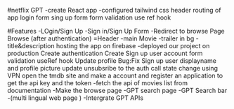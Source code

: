 #netflix GPT
-create React app
-configured tailwind css
header
routing of app
 login form
  sing up form
  form validation
   use ref hook


   #Features
   -LOgin/Sign Up
   -Sign in/Sign Up Form
   -Redirect to browse Page
Browse (after authentication)
        =Header
        -main Movie
          -trailer in bg
          -title&description
          hosting the app on firebase
          -deployed our project on production
          Create authentication
          Create Sign up user account
          form validation
          useRef hook
          Update profile
          Bug:Fix
          Sign up user displayname and profile picture update
          unsubsribe to the auth call state change
          using VPN open the tmdb site and make a account and register an application to get the api key and the token
          -fetch the api of movies list from documentation
          -Make the browse page
          -GPT search page
          -GPT Search bar
          -(multi lingual web page )
          -Intergrate GPT APIs